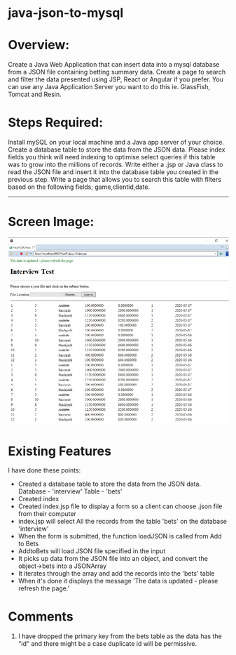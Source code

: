 # java-json-to-mysql


# Overview: 

Create a Java Web Application that can insert data into a mysql database from a JSON file containing betting summary data. Create a page to search and filter the data presented using JSP, React or Angular if you prefer. 
You can use any Java Application Server you want to do this ie. GlassFish, Tomcat and Resin. 

 
# Steps Required: 

Install mySQL on your local machine and a Java app server of your choice. 
Create a database table to store the data from the JSON data. Please index fields you think will need indexing to optimise select queries if this table was to grow into the millions of records. 
Write either a .jsp or Java class to read the JSON file and insert it into the database table you created in the previous step. 
Write a page that allows you to search this table with filters based on the following fields; game,clientid,date. 



<hr />


# Screen Image:
<img src="interview-test.jpg" />

# Existing Features

I have done these points:
-   Created a database table to store the data from the JSON data. Database - 'interview' Table - 'bets'
-   Created index
-   Created index.jsp file to display a form so a client can choose .json file from their computer
-   index.jsp  will select All the records from the table 'bets'  on the database 'interview'
-   When the form is submitted, the function loadJSON is called from Add to Bets
-   AddtoBets will load JSON file specified in the input
-   It picks up data from the JSON file into an object, and convert the object->bets into a JSONArray
-   It iterates through the array and add the records into the 'bets' table
-   When it's done it displays the message 'The data is updated - please refresh the page.'

# Comments

1. I have dropped the primary key from the bets table as the data has the "id" and there might be a case duplicate id will be permissive.


